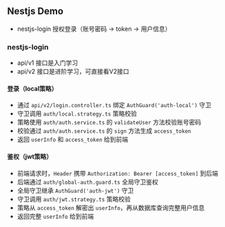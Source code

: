 ## Nestjs Demo

+ nestjs-login 授权登录（账号密码 -> token -> 用户信息）


### nestjs-login

+ api/v1 接口是入门学习
+ api/v2 接口是进阶学习，可直接看V2接口

#### 登录（local策略）

+ 通过 `api/v2/login.controller.ts` 绑定 `AuthGuard('auth-local')` 守卫
+ 守卫调用 `auth/local.strategy.ts` 策略校验
+ 策略使用 `auth/auth.service.ts` 的 `validateUser` 方法校验账号密码
+ 校验通过 `auth/auth.service.ts` 的 `sign` 方法生成 `access_token`
+ 返回 `userInfo` 和 `access_token` 给到前端

#### 鉴权（jwt策略）

+ 前端请求时，`Header` 携带 `Authorization: Bearer [access_token]` 到后端
+ 后端通过 `auth/global-auth.guard.ts` 全局守卫鉴权
+ 全局守卫继承 `AuthGuard('auth-jwt')` 守卫
+ 守卫调用 `auth/jwt.strategy.ts` 策略校验
+ 策略从 `access_token` 解密出 `userInfo`，再从数据库查询完整用户信息
+ 返回完整 `userInfo` 给到前端
